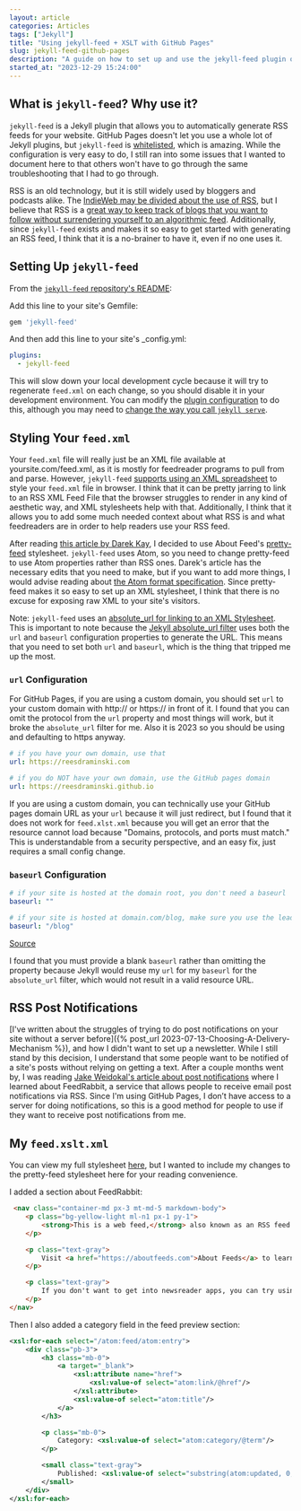 ```yaml
---
layout: article
categories: Articles
tags: ["Jekyll"]
title: "Using jekyll-feed + XSLT with GitHub Pages"
slug: jekyll-feed-github-pages
description: "A guide on how to set up and use the jekyll-feed plugin on GitHub Pages to create a stylized feed.xml for RSS feeds."
started_at: "2023-12-29 15:24:00"
---
```


## What is `jekyll-feed`? Why use it?

`jekyll-feed` is a Jekyll plugin that allows you to automatically generate RSS feeds for your website. GitHub Pages doesn't let you use a whole lot of Jekyll plugins, but `jekyll-feed` is [whitelisted](https://pages.github.com/versions/), which is amazing. While the configuration is very easy to do, I still ran into some issues that I wanted to document here to that others won't have to go through the same troubleshooting that I had to go through.

RSS is an old technology, but it is still widely used by bloggers and podcasts alike. The [IndieWeb may be divided about the use of RSS](https://andysylvester.com/2022/10/17/what-about-the-indieweb-and-rss/), but I believe that RSS is a [great way to keep track of blogs that you want to follow without surrendering yourself to an algorithmic feed](https://jamesg.blog/2020/10/05/reading-content-with-rss/). Additionally, since `jekyll-feed` exists and makes it so easy to get started with generating an RSS feed, I think that it is a no-brainer to have it, even if no one uses it.

## Setting Up `jekyll-feed`

From the [`jekyll-feed` repository's README](https://github.com/jekyll/jekyll-feed?tab=readme-ov-file#installation):

Add this line to your site's Gemfile:

```ruby
gem 'jekyll-feed'
```
And then add this line to your site's _config.yml:

```yaml
plugins:
  - jekyll-feed
```

This will slow down your local development cycle because it will try to regenerate `feed.xml` on each change, so you should disable it in your development environment. You can modify the [plugin configuration](https://github.com/jekyll/jekyll-feed?tab=readme-ov-file#custom-styling) to do this, although you may need to [change the way you call `jekyll serve`](https://jekyllrb.com/docs/configuration/environments/).

## Styling Your `feed.xml`

Your `feed.xml` file will really just be an XML file available at yoursite.com/feed.xml, as it is mostly for feedreader programs to pull from and parse. However, `jekyll-feed` [supports using an XML spreadsheet](https://github.com/jekyll/jekyll-feed?tab=readme-ov-file#custom-styling) to style your `feed.xml` file in browser. I think that it can be pretty jarring to link to an RSS XML Feed File that the browser struggles to render in any kind of aesthetic way, and XML stylesheets help with that. Additionally, I think that it allows you to add some much needed context about what RSS is and what feedreaders are in order to help readers use your RSS feed.

After reading [this article by Darek Kay](https://darekkay.com/blog/rss-styling/), I decided to use About Feed's [pretty-feed](https://github.com/genmon/aboutfeeds/blob/main/tools/pretty-feed-v3.xsl) stylesheet. `jekyll-feed` uses Atom, so you need to change pretty-feed to use Atom properties rather than RSS ones. Darek's article has the necessary edits that you need to make, but if you want to add more things, I would advise reading about [the Atom format specification](https://www.ibm.com/docs/en/cics-ts/5.4?topic=support-overview-atom-feeds). Since pretty-feed makes it so easy to set up an XML stylesheet, I think that there is no excuse for exposing raw XML to your site's visitors.

Note: `jekyll-feed` uses an [absolute_url for linking to an XML Stylesheet](https://github.com/jekyll/jekyll-feed/blob/master/lib/jekyll-feed/feed.xml#L3). This is important to note because the [Jekyll absolute_url filter](https://jekyllrb.com/docs/liquid/filters/) uses both the `url` and `baseurl` configuration properties to generate the URL. This means that you need to set both `url` and `baseurl`, which is the thing that tripped me up the most.

### `url` Configuration

For GitHub Pages, if you are using a custom domain, you should set `url` to your custom domain with http:// or https:// in front of it. I found that you can omit the protocol from the `url` property and most things will work, but it broke the `absolute_url` filter for me. Also it is 2023 so you should be using and defaulting to https anyway.

```yaml
# if you have your own domain, use that 
url: https://reesdraminski.com

# if you do NOT have your own domain, use the GitHub pages domain
url: https://reesdraminski.github.io
```

If you are using a custom domain, you can technically use your GitHub pages domain URL as your `url` because it will just redirect, but I found that it does not work for `feed.xlst.xml` because you will get an error that the resource cannot load because "Domains, protocols, and ports must match." This is understandable from a security perspective, and an easy fix, just requires a small config change.

### `baseurl` Configuration 

```yaml
# if your site is hosted at the domain root, you don't need a baseurl
baseurl: ""

# if your site is hosted at domain.com/blog, make sure you use the leading slash
baseurl: "/blog"
```

[Source](https://stackoverflow.com/a/61342972)

I found that you must provide a blank `baseurl` rather than omitting the property because Jekyll would reuse my `url` for my `baseurl` for the `absolute_url` filter, which would not result in a valid resource URL.

## RSS Post Notifications

[I've written about the struggles of trying to do post notifications on your site without a server before]({% post_url 2023-07-13-Choosing-A-Delivery-Mechanism %}), and how I didn't want to set up a newsletter. While I still stand by this decision, I understand that some people want to be notified of a site's posts without relying on getting a text. After a couple months went by, I was reading [Jake Weidokal's article about post notifications](https://weidok.al/blog/post-notifications) where I learned about FeedRabbit, a service that allows people to receive email post notifications via RSS. Since I'm using GitHub Pages, I don’t have access to a server for doing notifications, so this is a good method for people to use if they want to receive post notifications from me.

## My `feed.xslt.xml`

You can view my full stylesheet [here](https://github.com/reesdraminski/reesdraminski.github.io/blob/master/feed.xslt.xml), but I wanted to include my changes to the pretty-feed stylesheet here for your reading convenience.

I added a section about FeedRabbit:
```html
 <nav class="container-md px-3 mt-md-5 markdown-body">
    <p class="bg-yellow-light ml-n1 px-1 py-1">
        <strong>This is a web feed,</strong> also known as an RSS feed. <strong>Subscribe</strong> by copying the URL from the address bar into your newsreader.
    </p>

    <p class="text-gray">
        Visit <a href="https://aboutfeeds.com">About Feeds</a> to learn about how to get started with newsreaders and subscribing.
    </p>

    <p class="text-gray">
        If you don't want to get into newsreader apps, you can try using <a href="https://feedrabbit.com/">FeedRabbit</a> to get RSS post notifications sent to your email.
    </p>
</nav>
```

Then I also added a category field in the feed preview section:
```xml
<xsl:for-each select="/atom:feed/atom:entry">
    <div class="pb-3">
        <h3 class="mb-0">
            <a target="_blank">
                <xsl:attribute name="href">
                    <xsl:value-of select="atom:link/@href"/>
                </xsl:attribute>
                <xsl:value-of select="atom:title"/>
            </a>
        </h3>

        <p class="mb-0">
            Category: <xsl:value-of select="atom:category/@term"/>
        </p>

        <small class="text-gray">
            Published: <xsl:value-of select="substring(atom:updated, 0, 11)" />
        </small>
    </div>
</xsl:for-each>
```